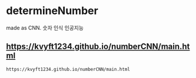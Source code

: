 # determineNumber
made as CNN. 숫자 인식 인공지능

## https://kvyft1234.github.io/numberCNN/main.html
```
https://kvyft1234.github.io/numberCNN/main.html
```
